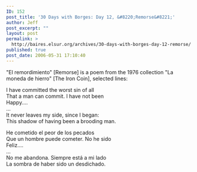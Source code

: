 ```yaml
---
ID: 152
post_title: '30 Days with Borges: Day 12, &#8220;Remorse&#8221;'
author: Jeff
post_excerpt: ""
layout: post
permalink: >
  http://baires.elsur.org/archives/30-days-with-borges-day-12-remorse/
published: true
post_date: 2006-05-31 17:10:40
---
```

"El remordimiento" [Remorse] is  a poem from the 1976 collection "La moneda de hierro" [The Iron Coin], selected lines:

I have committed the worst sin of all<br />
That a man can commit. I have not been<br />
Happy....<br />
...<br />
It never leaves my side, since I began:<br />
This shadow of having been a brooding man.


He cometido el peor de los pecados<br />
Que un hombre puede cometer. No he sido<br />
Feliz....<br />
...<br />
No me abandona. Siempre está a mi lado<br />
La sombra de haber sido un desdichado.
